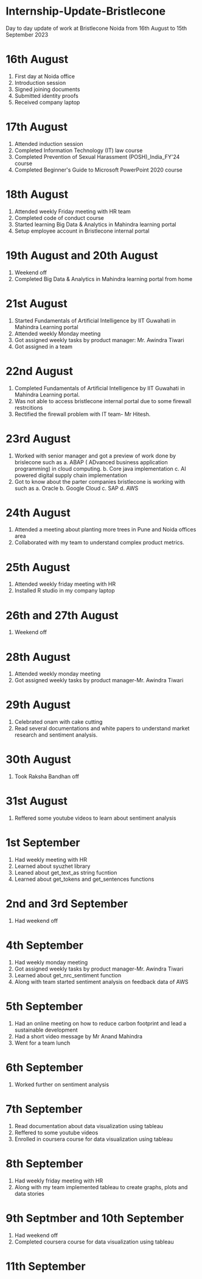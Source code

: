 # Internship-Update-Bristlecone
Day to day update of work at Bristlecone Noida from 16th August to 15th September 2023
# 16th August
1. First day at Noida office
2. Introduction session
3. Signed joining documents
4. Submitted identity proofs
5. Received company laptop

# 17th August
1. Attended induction session
2. Completed Information Technology (IT) law course
3. Completed Prevention of Sexual Harassment (POSH)_India_FY'24 course
4. Completed Beginner's Guide to Microsoft PowerPoint 2020  course

# 18th August
1. Attended weekly Friday meeting with HR team
2. Completed code of conduct course
3. Started learning Big Data & Analytics in Mahindra learning portal
4. Setup employee account in Bristlecone internal portal

# 19th August and 20th August
1. Weekend off
2. Completed Big Data & Analytics  in Mahindra learning portal from home
   
# 21st August
1. Started Fundamentals of Artificial Intelligence by IIT Guwahati in Mahindra Learning portal
2. Attended weekly Monday meeting
3. Got assigned weekly tasks by product manager: Mr. Awindra Tiwari
4. Got assigned in a team

# 22nd August
1. Completed Fundamentals of Artificial Intelligence by IIT Guwahati in Mahindra Learning portal.
2. Was not able to access bristlecone internal portal due to some firewall restrcitions
3. Rectified the firewall problem with IT team- Mr Hitesh. 

# 23rd August
1. Worked with senior manager and got a preview of work done by brislecone such as
   a. ABAP ( ADvanced business application programming) in cloud computing.
   b. Core java implementation
   c. AI powered digital supply chain implementation
2. Got to know about the parter companies bristlecone is working with such as
   a. Oracle
   b. Google Cloud
   c. SAP
   d. AWS


# 24th August
1. Attended a meeting about planting more trees in Pune and Noida offices area
2. Collaborated with my team to understand complex product metrics.

# 25th August
1. Attended weekly friday meeting with HR
2. Installed R studio in my company laptop

# 26th and 27th August
1. Weekend off

# 28th August
1. Attended weekly monday meeting
2. Got assigned weekly tasks by product manager-Mr. Awindra Tiwari

# 29th August
1. Celebrated onam with cake cutting
2. Read several documentations and white papers to understand market research and sentiment analysis.

# 30th August
1. Took Raksha Bandhan off

# 31st August
1. Reffered some youtube videos to learn about sentiment analysis 

# 1st September
1. Had weekly meeting with HR
2. Learned about syuzhet library
3. Leaned about get_text_as string fucntion
4. Learned about get_tokens and get_sentences functions

# 2nd and 3rd September
1. Had weekend off

# 4th September
1. Had weekly monday meeting 
2. Got assigned weekly tasks by product manager-Mr. Awindra Tiwari
3. Learned about get_nrc_sentiment function
4. Along with team started sentiment analysis on feedback data of AWS

# 5th September
1. Had an online meeting on how to reduce carbon footprint and lead a sustainable development
2. Had a short video message by Mr Anand Mahindra
3. Went for a team lunch

# 6th September
1. Worked further on sentiment analysis 

# 7th September
1. Read documentation about data visualization using tableau
2. Reffered to some youtube videos
3. Enrolled in coursera course for data visualization using tableau

# 8th September
1. Had weekly friday meeting with HR
2. Along with my team implemented tableau to create graphs, plots and data stories

# 9th Septmber and 10th September
1. Had weekend off
2. Completed coursera course for data visualization using tableau

# 11th September

